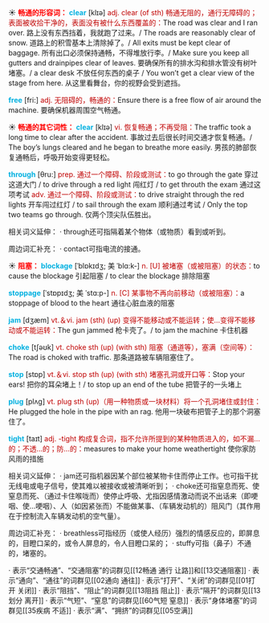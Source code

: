 ☀ <font color="red">**畅通的形容词：**</font>
<font color="sky blue">**clear**</font> [klɪə] 
<font color="#c00000">adj. clear (of sth) 畅通无阻的，通行无障碍的；表面被收拾干净的，表面没有被什么东西覆盖的：</font>The road was clear and I ran over. 路上没有东西挡着，我就跑了过来。/ The roads are reasonably clear of snow. 道路上的积雪基本上清除掉了。/ All exits must be kept clear of baggage. 所有出口必须保持通畅，不得堆放行李。/ Make sure you keep all gutters and drainpipes clear of leaves. 要确保所有的排水沟和排水管没有树叶堵塞。/ a clear desk 不放任何东西的桌子 / You won’t get a clear view of the stage from here. 从这里看舞台，你的视野会受到遮挡。

<font color="sky blue">**free**</font> [fri:] 
<font color="#c00000">adj. 无阻碍的，畅通的：</font>Ensure there is a free flow of air around the machine. 要确保机器周围空气畅通。

☀ <font color="red">**畅通的其它词性：**</font>
<font color="sky blue">**clear**</font> [klɪə] 
<font color="#c00000">vi. 恢复畅通；不再受阻：</font>The traffic took a long time to clear after the accident. 事故过去后很长时间交通才恢复畅通。/ The boy’s lungs cleared and he began to breathe more easily. 男孩的肺部恢复通畅后，呼吸开始变得更轻松。

<font color="sky blue">**through**</font> [θru:] 
<font color="#c00000">prep. 通过一个障碍、阶段或测试：</font>to go through the gate 穿过这道大门 / to drive through a red light 闯红灯 / to get throuth the exam 通过这项考试 <font color="#c00000">adv. 通过一个障碍、阶段或测试：</font>to drive straight through the red lights 开车闯过红灯 / to sail through the exam 顺利通过考试 / Only the top two teams go through. 仅两个顶尖队伍胜出。
           
相关词义延伸：
· through还可指隔着某个物体（或物质）看到或听到。

周边词汇补充：
· contact可指电流的接通。

☀ <font color="red">**阻塞：**</font>
<font color="sky blue">**blockage**</font> [ˈblɒkɪdʒ; 美 ˈblɑ:k-]
<font color="#c00000">n. [U] 被堵塞（或被阻塞）的状态：</font>to cause the blockage 引起阻塞 / to clear the blockage 排除阻塞
           
<font color="sky blue">**stoppage**</font> [ˈstɒpɪdʒ; 美 ˈstɑ:p-]
<font color="#c00000">n. [C] 某事物不再向前移动（或被阻塞）：</font>a stoppage of blood to the heart 通往心脏血液的阻塞

<font color="sky blue">**jam**</font> [dӡæm] 
<font color="#c00000">vt.＆vi. jam (sth) (up) 变得不能移动或不能运转；使…变得不能移动或不能运转：</font>The gun jammed 枪卡壳了。/ to jam the machine 卡住机器

<font color="sky blue">**choke**</font> [tʃəʊk] 
<font color="#c00000">vt. choke sth (up) (with sth) 阻塞（通道等），塞满（空间等）：</font>The road is choked with traffic. 那条道路被车辆阻塞住了。

<font color="sky blue">**stop**</font> [stɒp] 
<font color="#c00000">vt.＆vi. stop sth (up) (with sth) 堵塞孔洞或开口等：</font>Stop your ears! 把你的耳朵堵上！/ to stop up an end of the tube 把管子的一头堵上

<font color="sky blue">**plug**</font> [plʌɡ] 
<font color="#c00000">vt. plug sth (up)（用一种物质或一块材料）将一个孔洞堵住或封住：</font>He plugged the hole in the pipe with an rag. 他用一块破布把管子上的那个洞塞住了。

<font color="sky blue">**tight**</font> [taɪt] 
<font color="#c00000">adj. -tight 构成复合词，指不允许所提到的某种物质进入的，如不漏…的；不透…的；防…的：</font>measures to make your home weathertight 使你家防风雨的措施

相关词义延伸：
· jam还可指机器因某个部位被某物卡住而停止工作。也可指干扰无线电或电子信号，使其难以被接收或被清晰听到；
· choke还可指窒息而死、使窒息而死、（通过卡住喉咙而）使停止呼吸、尤指因感情激动而说不出话来（即哽咽、使…哽咽）、人（如因紧张而）不能做某事、（车辆发动机的）阻风门（其作用在于控制流入车辆发动机的空气量）。

周边词汇补充：
· breathless可指经历（或使人经历）强烈的情感反应的，即屏息的，目瞪口呆的，或令人屏息的，令人目瞪口呆的；
· stuffy可指（鼻子）不通的，堵塞的。

· 表示“交通畅通”、“交通阻塞”的词群见[[12畅通 通行 让路]]和[[13交通阻塞]]
· 表示“通向”、“通往”的词群见[[02通向 通往]]
· 表示“打开”、“关闭”的词群见[[01打开 关闭]]
· 表示“阻挡”、“阻止”的词群见[[13阻挡 阻止]]
· 表示“隔开”的词群见[[13划分 离开]]
· 表示“气短”、“窒息”的词群见[[60气短 窒息]]
· 表示“身体堵塞”的词群见[[35疾病 不适]]
· 表示“满”、“拥挤”的词群见[[05空满]]
